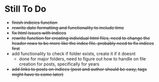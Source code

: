 # Still To Do  

* ~~finish indicies function~~
* ~~rewrite date formatting and functionality to include time~~
* ~~fix html issues with indices~~
* ~~rewrite function for creating individual html files, need to change the header rows to be more like the index file. probably need to fix indices first~~
* add functionality to check if folder exists, create it if it doesnt
  * done for major folders, need to figure out how to handle on file creation for posts, specifically for years
* ~~add links to posts on indices (post and author should be easy, tags might have to come later)~~
